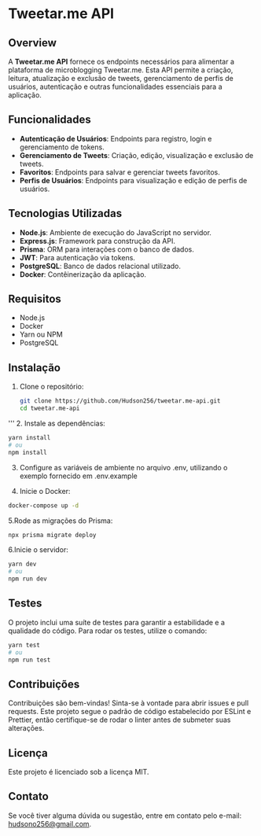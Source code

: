 # Tweetar.me API

## Overview

A **Tweetar.me API** fornece os endpoints necessários para alimentar a plataforma de microblogging Tweetar.me. Esta API permite a criação, leitura, atualização e exclusão de tweets, gerenciamento de perfis de usuários, autenticação e outras funcionalidades essenciais para a aplicação.

## Funcionalidades

- **Autenticação de Usuários**: Endpoints para registro, login e gerenciamento de tokens.
- **Gerenciamento de Tweets**: Criação, edição, visualização e exclusão de tweets.
- **Favoritos**: Endpoints para salvar e gerenciar tweets favoritos.
- **Perfis de Usuários**: Endpoints para visualização e edição de perfis de usuários.

## Tecnologias Utilizadas

- **Node.js**: Ambiente de execução do JavaScript no servidor.
- **Express.js**: Framework para construção da API.
- **Prisma**: ORM para interações com o banco de dados.
- **JWT**: Para autenticação via tokens.
- **PostgreSQL**: Banco de dados relacional utilizado.
- **Docker**: Contêinerização da aplicação.

## Requisitos

- Node.js
- Docker
- Yarn ou NPM
- PostgreSQL

## Instalação

1. Clone o repositório:

   ```bash
   git clone https://github.com/Hudson256/tweetar.me-api.git
   cd tweetar.me-api
'''
2. Instale as dependências:

```bash
yarn install
# ou
npm install
```
3. Configure as variáveis de ambiente no arquivo .env, utilizando o exemplo fornecido em .env.example

4. Inicie o Docker:

```bash
docker-compose up -d
```
5.Rode as migrações do Prisma:
```bash
npx prisma migrate deploy
```
6.Inicie o servidor:
```bash
yarn dev
# ou
npm run dev
```
## Testes
O projeto inclui uma suíte de testes para garantir a estabilidade e a qualidade do código. Para rodar os testes, utilize o comando:
```bash
yarn test
# ou
npm run test
```
## Contribuições
Contribuições são bem-vindas! Sinta-se à vontade para abrir issues e pull requests. Este projeto segue o padrão de código estabelecido por ESLint e Prettier, então certifique-se de rodar o linter antes de submeter suas alterações.

## Licença
Este projeto é licenciado sob a licença MIT.

## Contato
Se você tiver alguma dúvida ou sugestão, entre em contato pelo e-mail: hudsono256@gmail.com.

